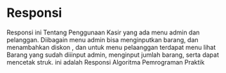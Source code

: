 # Responsi
Responsi ini Tentang Penggunaan Kasir yang ada menu admin dan pelanggan. Diibagain menu admin bisa menginputkan  barang, dan menambahkan diskon , dan untuk menu pelaanggan terdapat menu lihat Barang yang sudah diiinput admin, menginput jumlah barang, serta dapat mencetak struk. ini adalah  Responsi Algoritma Pemrograman Praktik
